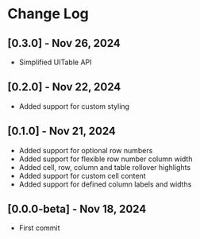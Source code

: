 # Change Log

## [0.3.0] - Nov 26, 2024
- Simplified UITable API

## [0.2.0] - Nov 22, 2024
- Added support for custom styling

## [0.1.0] - Nov 21, 2024
- Added support for optional row numbers
- Added support for flexible row number column width
- Added cell, row, column and table rollover highlights
- Added support for custom cell content
- Added support for defined column labels and widths

## [0.0.0-beta] - Nov 18, 2024
- First commit